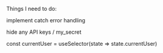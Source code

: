 Things I need to do:

implement catch error handling

hide any API keys / my_secret



const currentUser = useSelector(state => state.currentUser)